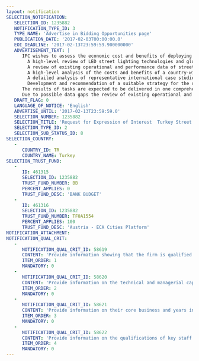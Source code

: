 ```yaml
---
layout: notification
SELECTION_NOTIFICATION: 
   SELECTION_ID: 1235882
   NOTIFICATION_TYPE_ID: 3
   TYPE_NAME: 'Advertise in Bidding Opportunities page'
   PUBLICATION_DATE: '2017-02-03T00:00:00.0'
   EOI_DEADLINE: '2017-02-13T23:59:59.900000000'
   ADVERTISEMENT_TEXT: |
      IFC wishes to assess the economic cost and benefits of deploying energy efficient LED street lighting in Turkey, to identify and describe key international case studies of large-scale LED roll-outs and to develop and recommend a strategy and business model for a country-wide introduction of energy efficient LED street lighting in Turkey. The assignment will include inter alia the following tasks:
      	A high-level review of LED street lighting technologies and global benchmark cases of large-scale LED street lighting introductions
      	A review of existing operational and performance data of street lighting systems in Turkey
      	A high-level analysis of the costs and benefits of a country-wide replacement of existing street lighting systems with energy efficient LED technologies
      	A detailed analysis of representative international case studies of LED street lighting refurbishment programs, with a particular focus on employed financing and business models.
      	Development and recommendation of a suitable strategy for the roll-out of energy efficient LED street lighting in Turkey, including the identification of one or two pilot projects
      The results of tasks are expected to be delivered in one comprehensive or several separate reports in both English and Turkish. In addition, the consultant is expected to assist IFC in presenting the findings to the client and other relevant stakeholders (preferably in Turkish). 	
      Due to possible data gaps the review of existing operational and performance data may require data gathering efforts in Turkey in a sample selection of representative street lighting systems.
   DRAFT_FLAG: 0
   LANGUAGE_OF_NOTICE: 'English'
   ADVERTISE_UNTIL: '2017-02-13T23:59:59.0'
   SELECTION_NUMBER: 1235882
   SELECTION_TITLE: 'Request for Expression of Interest  Turkey Street Lighting'
   SELECTION_TYPE_ID: 2
   SELECTION_SUB_STATUS_ID: 8
SELECTION_COUNTRY: 
   - 
      COUNTRY_ID: TR
      COUNTRY_NAME: Turkey
SELECTION_TRUST_FUND: 
   - 
      ID: 461315
      SELECTION_ID: 1235882
      TRUST_FUND_NUMBER: BB
      PERCENT_APPLIES: 0
      TRUST_FUND_DESC: 'BANK BUDGET'
   - 
      ID: 461316
      SELECTION_ID: 1235882
      TRUST_FUND_NUMBER: TF0A1554
      PERCENT_APPLIES: 100
      TRUST_FUND_DESC: 'Austria - ECA Cities Platform'
NOTIFICATION_ATTACHMENT: 
NOTIFICATION_QUAL_CRIT: 
   - 
      NOTIFICATION_QUAL_CRIT_ID: 58619
      CONTENT: 'Provide information showing that the firm is qualified in the field of the assignment.'
      ITEM_ORDER: 1
      MANDATORY: 0
   - 
      NOTIFICATION_QUAL_CRIT_ID: 58620
      CONTENT: 'Provide information on the technical and managerial capabilities of the firm.'
      ITEM_ORDER: 2
      MANDATORY: 0
   - 
      NOTIFICATION_QUAL_CRIT_ID: 58621
      CONTENT: 'Provide information on their core business and years in business.'
      ITEM_ORDER: 3
      MANDATORY: 0
   - 
      NOTIFICATION_QUAL_CRIT_ID: 58622
      CONTENT: 'Provide information on the qualifications of key staff.'
      ITEM_ORDER: 4
      MANDATORY: 0
---
```

